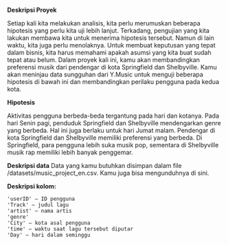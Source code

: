 **Deskripsi Proyek**

Setiap kali kita melakukan analisis, kita perlu merumuskan beberapa hipotesis yang perlu kita uji lebih lanjut. Terkadang, pengujian yang kita lakukan membawa kita untuk menerima hipotesis tersebut. Namun di lain waktu, kita juga perlu menolaknya. Untuk membuat keputusan yang tepat dalam bisnis, kita harus memahami apakah asumsi yang kita buat sudah tepat atau belum.
Dalam proyek kali ini, kamu akan membandingkan preferensi musik dari pendengar di kota Springfield dan Shelbyville. Kamu akan meninjau data sungguhan dari Y.Music untuk menguji beberapa hipotesis di bawah ini dan membandingkan perilaku pengguna pada kedua kota.

**Hipotesis**

Aktivitas pengguna berbeda-beda tergantung pada hari dan kotanya.
Pada hari Senin pagi, penduduk Springfield dan Shelbyville mendengarkan genre yang berbeda. Hal ini juga berlaku untuk hari Jumat malam.
Pendengar di kota Springfield dan Shelbyville memiliki preferensi yang berbeda. Di Springfield, para pengguna lebih suka musik pop, sementara di Shelbyville musik rap memiliki lebih banyak penggemar.

**Deskripsi data**
Data yang kamu butuhkan disimpan dalam file  /datasets/music_project_en.csv. Kamu juga bisa mengunduhnya di sini.

**Deskripsi kolom:**

    'userID' — ID pengguna
    'Track' — judul lagu
    'artist' — nama artis
    'genre'
    'City' — kota asal pengguna
    'time' — waktu saat lagu tersebut diputar
    'Day' — hari dalam seminggu
